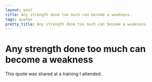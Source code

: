 ```yaml
---
layout: post
title: Any strength done too much can become a weakness.
tags: quotes
pretty_title: Any strength done too much can become a weakness.
---
```


# Any strength done too much can become a weakness

This quote was shared at a training I attended.
